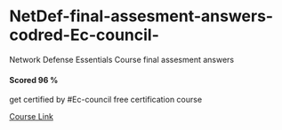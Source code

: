 # NetDef-final-assesment-answers-codred-Ec-council-

Network Defense Essentials Course final assesment answers <h4> Scored 96 % </h4>

get certified by #Ec-council free certification course

<a href="https://codered.eccouncil.org/your-portal/home?logged=true" traget=_blank > Course Link </a>
